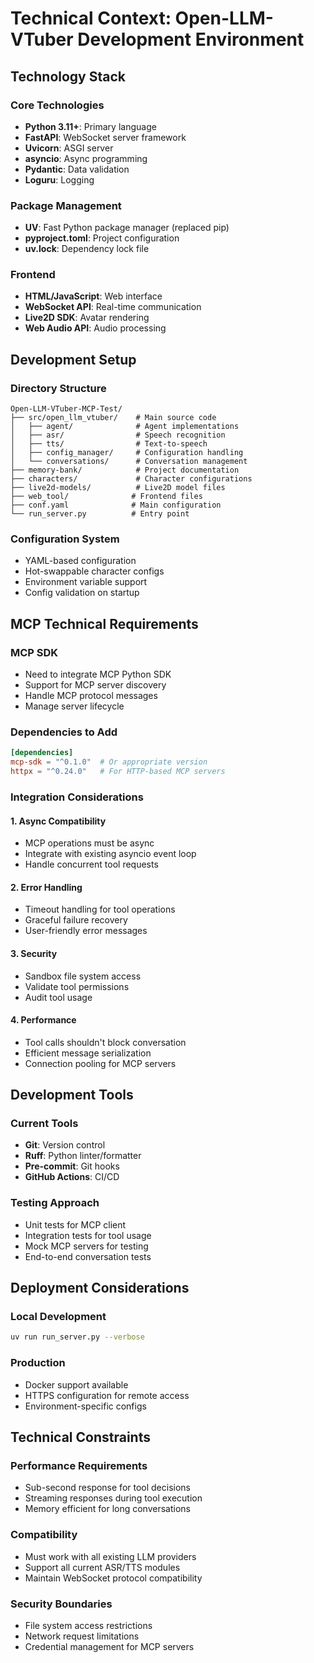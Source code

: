 # Technical Context: Open-LLM-VTuber Development Environment

## Technology Stack

### Core Technologies
- **Python 3.11+**: Primary language
- **FastAPI**: WebSocket server framework
- **Uvicorn**: ASGI server
- **asyncio**: Async programming
- **Pydantic**: Data validation
- **Loguru**: Logging

### Package Management
- **UV**: Fast Python package manager (replaced pip)
- **pyproject.toml**: Project configuration
- **uv.lock**: Dependency lock file

### Frontend
- **HTML/JavaScript**: Web interface
- **WebSocket API**: Real-time communication
- **Live2D SDK**: Avatar rendering
- **Web Audio API**: Audio processing

## Development Setup

### Directory Structure
```
Open-LLM-VTuber-MCP-Test/
├── src/open_llm_vtuber/    # Main source code
│   ├── agent/              # Agent implementations
│   ├── asr/                # Speech recognition
│   ├── tts/                # Text-to-speech
│   ├── config_manager/     # Configuration handling
│   └── conversations/      # Conversation management
├── memory-bank/            # Project documentation
├── characters/             # Character configurations
├── live2d-models/          # Live2D model files
├── web_tool/              # Frontend files
├── conf.yaml              # Main configuration
└── run_server.py          # Entry point
```

### Configuration System
- YAML-based configuration
- Hot-swappable character configs
- Environment variable support
- Config validation on startup

## MCP Technical Requirements

### MCP SDK
- Need to integrate MCP Python SDK
- Support for MCP server discovery
- Handle MCP protocol messages
- Manage server lifecycle

### Dependencies to Add
```toml
[dependencies]
mcp-sdk = "^0.1.0"  # Or appropriate version
httpx = "^0.24.0"   # For HTTP-based MCP servers
```

### Integration Considerations

#### 1. Async Compatibility
- MCP operations must be async
- Integrate with existing asyncio event loop
- Handle concurrent tool requests

#### 2. Error Handling
- Timeout handling for tool operations
- Graceful failure recovery
- User-friendly error messages

#### 3. Security
- Sandbox file system access
- Validate tool permissions
- Audit tool usage

#### 4. Performance
- Tool calls shouldn't block conversation
- Efficient message serialization
- Connection pooling for MCP servers

## Development Tools

### Current Tools
- **Git**: Version control
- **Ruff**: Python linter/formatter
- **Pre-commit**: Git hooks
- **GitHub Actions**: CI/CD

### Testing Approach
- Unit tests for MCP client
- Integration tests for tool usage
- Mock MCP servers for testing
- End-to-end conversation tests

## Deployment Considerations

### Local Development
```bash
uv run run_server.py --verbose
```

### Production
- Docker support available
- HTTPS configuration for remote access
- Environment-specific configs

## Technical Constraints

### Performance Requirements
- Sub-second response for tool decisions
- Streaming responses during tool execution
- Memory efficient for long conversations

### Compatibility
- Must work with all existing LLM providers
- Support all current ASR/TTS modules
- Maintain WebSocket protocol compatibility

### Security Boundaries
- File system access restrictions
- Network request limitations
- Credential management for MCP servers